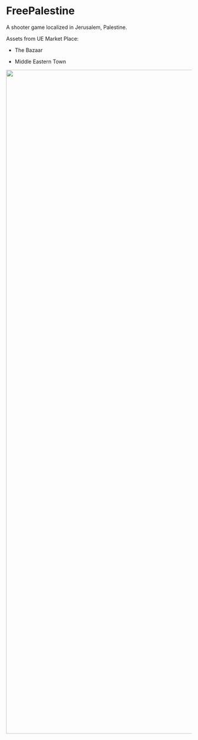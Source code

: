 # FreePalestine

A shooter game localized in Jerusalem, Palestine.

Assets from UE Market Place:

- The Bazaar

- Middle Eastern Town

<p align="center">
  <img src="https://github.com/HakanAkkurt/FreePalestine/blob/master/Screenshots/Screenshot1.png" width="1800" title="Screenshot1">
</p>
